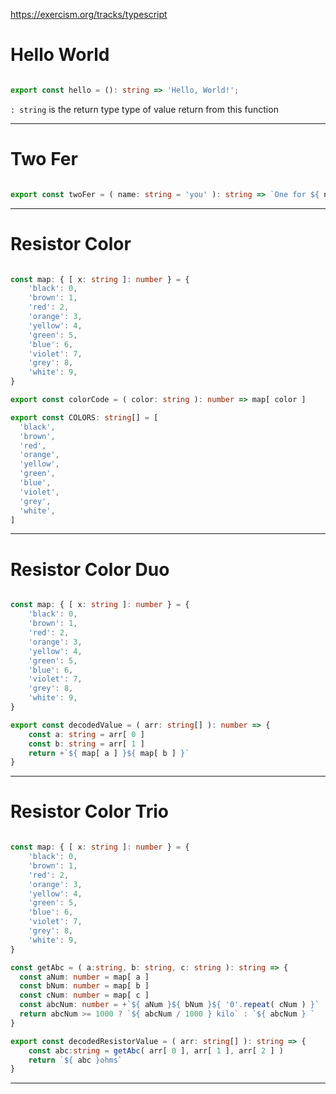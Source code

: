 


<https://exercism.org/tracks/typescript>



# Hello World

```typescript

export const hello = (): string => 'Hello, World!';

```

`: string` is the return type
type of value return from this function



---

# Two Fer

```typescript

export const twoFer = ( name: string = 'you' ): string => `One for ${ name }, one for me.`

```



---

# Resistor Color

```typescript

const map: { [ x: string ]: number } = {
    'black': 0,
    'brown': 1,
    'red': 2,
    'orange': 3,
    'yellow': 4,
    'green': 5,
    'blue': 6,
    'violet': 7,
    'grey': 8,
    'white': 9,
}

export const colorCode = ( color: string ): number => map[ color ]

export const COLORS: string[] = [
  'black',
  'brown',
  'red',
  'orange',
  'yellow',
  'green',
  'blue',
  'violet',
  'grey',
  'white',
]

```



---

# Resistor Color Duo

```typescript

const map: { [ x: string ]: number } = {
	'black': 0,
	'brown': 1,
	'red': 2,
	'orange': 3,
	'yellow': 4,
	'green': 5,
	'blue': 6,
	'violet': 7,
	'grey': 8,
	'white': 9,
}

export const decodedValue = ( arr: string[] ): number => {
	const a: string = arr[ 0 ]
	const b: string = arr[ 1 ]
	return +`${ map[ a ] }${ map[ b ] }`
}

```



---

# Resistor Color Trio

```typescript

const map: { [ x: string ]: number } = {
    'black': 0,
    'brown': 1,
    'red': 2,
    'orange': 3,
    'yellow': 4,
    'green': 5,
    'blue': 6,
    'violet': 7,
    'grey': 8,
    'white': 9,
}

const getAbc = ( a:string, b: string, c: string ): string => {
  const aNum: number = map[ a ]
  const bNum: number = map[ b ]
  const cNum: number = map[ c ]
  const abcNum: number = +`${ aNum }${ bNum }${ '0'.repeat( cNum ) }`
  return abcNum >= 1000 ? `${ abcNum / 1000 } kilo` : `${ abcNum } `
}

export const decodedResistorValue = ( arr: string[] ): string => {
    const abc:string = getAbc( arr[ 0 ], arr[ 1 ], arr[ 2 ] )
	return `${ abc }ohms`
}

```



---

